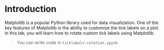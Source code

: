 # Introduction

Matplotlib is a popular Python library used for data visualization. One of the key features of Matplotlib is the ability to customize the tick labels on a plot. In this lab, you will learn how to rotate custom tick labels using Matplotlib.

> You can write code in `ticklabels-rotation.ipynb`.
